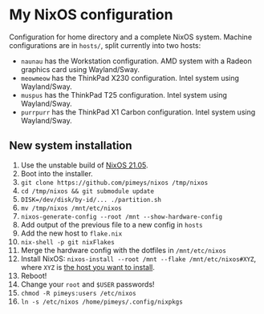 # My NixOS configuration

Configuration for home directory and a complete NixOS system. Machine configurations are in `hosts/`, split currently into two hosts:

- `naunau` has the Workstation configuration. AMD system with a Radeon graphics card using Wayland/Sway.
- `meowmeow` has the ThinkPad X230 configuration. Intel system using Wayland/Sway.
- `muspus` has the ThinkPad T25 configuration. Intel system using Wayland/Sway.
- `purrpurr` has the ThinkPad X1 Carbon configuration. Intel system using Wayland/Sway.

## New system installation

1. Use the unstable build of [NixOS 21.05](https://releases.nixos.org/?prefix=nixos/unstable/).
1. Boot into the installer.
1. `git clone https://github.com/pimeys/nixos /tmp/nixos`
1. `cd /tmp/nixos && git submodule update`
1. `DISK=/dev/disk/by-id/... ./partition.sh`
1. `mv /tmp/nixos /mnt/etc/nixos`
1. `nixos-generate-config --root /mnt --show-hardware-config`
1. Add output of the previous file to a new config in `hosts`
1. Add the new host to `flake.nix`
1. `nix-shell -p git nixFlakes`
1. Merge the hardware config with the dotfiles in `/mnt/etc/nixos`
1. Install NixOS: `nixos-install --root /mnt --flake /mnt/etc/nixos#XYZ`, where
   `XYZ` is [the host you want to install](hosts/).
1. Reboot!
1. Change your `root` and `$USER` passwords!
1. `chmod -R pimeys:users /etc/nixos`
1. `ln -s /etc/nixos /home/pimeys/.config/nixpkgs`
